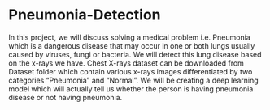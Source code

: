 # Pneumonia-Detection

In this project, we will discuss solving a medical problem i.e. Pneumonia which is a dangerous disease that may occur in one or both lungs usually caused by viruses, fungi or bacteria. We will detect this lung disease based on the x-rays we have. Chest X-rays dataset can be downloaded from Dataset folder which contain various x-rays images differentiated by two categories “Pneumonia” and “Normal”. We will be creating a deep learning model which will actually tell us whether the person is having pneumonia disease or not having pneumonia.